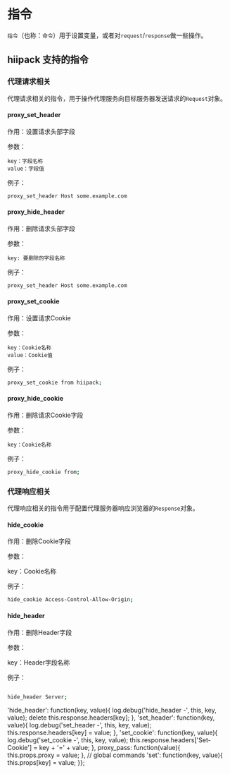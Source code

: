 # 指令

`指令`（也称：`命令`）用于设置变量，或者对`request`/`response`做一些操作。

## hiipack 支持的指令


### 代理请求相关

代理请求相关的指令，用于操作代理服务向目标服务器发送请求的`Request`对象。


#### proxy_set_header

作用：设置请求头部字段

参数：
    
    key：字段名称
    value：字段值

例子：

```bash
proxy_set_header Host some.example.com
```




#### proxy_hide_header

作用：删除请求头部字段

参数：

    key: 要删除的字段名称

例子：

```bash
proxy_set_header Host some.example.com
```




#### proxy_set_cookie

作用：设置请求Cookie

参数：

    key：Cookie名称
    value：Cookie值


例子：

```bash
proxy_set_cookie from hiipack;

```



#### proxy_hide_cookie

作用：删除请求Cookie字段

参数：
    
    key：Cookie名称


例子：

```bash
proxy_hide_cookie from;
```


### 代理响应相关

代理响应相关的指令用于配置代理服务器响应浏览器的`Response`对象。



#### hide_cookie

作用：删除Cookie字段

参数：

 key：Cookie名称

例子：

```bash
hide_cookie Access-Control-Allow-Origin;
```



#### hide_header

作用：删除Header字段

参数：

 key：Header字段名称

例子：

```bash

hide_header Server;

```

'hide_header': function(key, value){ log.debug('hide_header -', this, key, value); delete this.response.headers[key]; }, 'set_header': function(key, value){ log.debug('set_header -', this, key, value); this.response.headers[key] = value; }, 'set_cookie': function(key, value){ log.debug('set_cookie -', this, key, value); this.response.headers['Set-Cookie'] = key + '=' + value; }, proxy_pass: function(value){ this.props.proxy = value; }, // global commands 'set': function(key, value){ this.props[key] = value; }};
